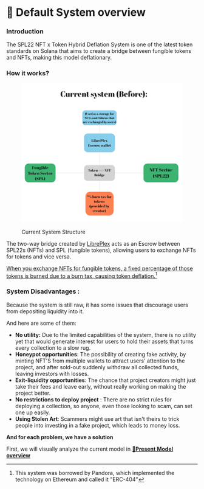 

# 🔎 Default System overview

### Introduction

The SPL22 NFT x Token Hybrid Deflation System is one of the latest token standards on Solana that aims to create a bridge between fungible tokens and NFTs, making this model deflationary.

### How it works?

<figure><img src=".gitbook/assets/image (2).png" alt=""><figcaption><p>Current System Structure</p></figcaption></figure>

The two-way bridge created by [LibrePlex](https://twitter.com/LibrePlex) acts as an Escrow between SPL22s (NFTs) and SPL (fungible tokens), allowing users to exchange NFTs for tokens and vice versa.

[When you exchange NFTs for fungible tokens, a fixed percentage of those tokens is burned due to a burn tax, causing token deflation.](#user-content-fn-1)[^1]

### System Disadvantages :

Because the system is still raw, it has some issues that discourage users from depositing liquidity into it.

And here are some of them:

* **No utility:** Due to the limited capabilities of the system, there is no utility yet that would generate interest for users to hold their assets that turns every collection to a slow rug.
* **Honeypot opportunities**: The possibility of creating fake activity, by minting NFT'S from multiple wallets to attract users' attention to the project, and after sold-out suddenly withdraw all collected funds, leaving investors with losses.
* **Exit-liquidity opportunities**: The chance that project creators might just take their fees and leave early, without really working on making the project better.
* **No restrictions to deploy project** : There are no strict rules for deploying a collection, so anyone, even those looking to scam, can set one up easily.
* **Using Stolen Art**: Scammers might use art that isn't theirs to trick people into investing in a fake project, which leads to money loss.

**And for each problem, we have a solution**

First, we will visually analyze the current model in [**👀Present Model overview**](broken-reference)

[^1]: This system was borrowed by Pandora, which implemented the technology on Ethereum and called it "ERC-404"
